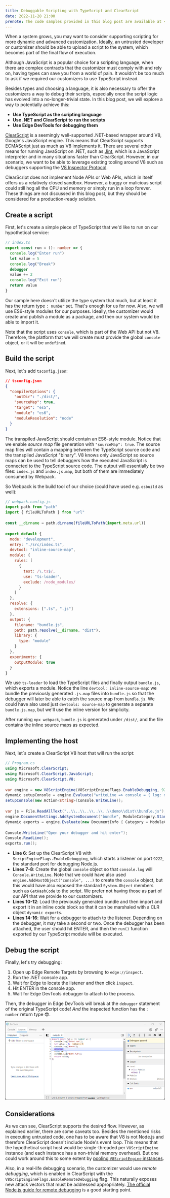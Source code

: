 ```yaml
---
title: Debuggable Scripting with TypeScript and ClearScript
date: 2022-11-28 21:00
prenote: The code samples provided in this blog post are available at <a href="https://github.com/iotalambda/ClearScriptV8Poc">ClearScriptV8Poc</a>.
---
```


When a system grows, you may want to consider supporting scripting for more dynamic and advanced customization. Ideally, an untrusted developer or customizer should be able to upload a script to the system, which becomes part of the final flow of execution.

Although JavaScript is a popular choice for a scripting language, when there are complex contracts that the customizer must comply with and rely on, having types can save you from a world of pain. It wouldn't be too much to ask if we required our customizers to use TypeScript instead.

Besides types and choosing a language, it is also necessary to offer the customizers a way to debug their scripts, especially once the script logic has evolved into a no-longer-trivial state. In this blog post, we will explore a way to potentially achieve this:

- **Use TypeScript as the scripting language**
- **Use .NET and ClearScript to run the scripts**
- **Use Edge DevTools for debugging them**

[ClearScript](https://github.com/microsoft/ClearScript) is a seemingly well-supported .NET-based wrapper around V8, Google's JavaScript engine. This means that ClearScript supports ECMAScript just as much as V8 implements it. There are several other means for running JavaScript on .NET, such as [Jint](https://github.com/sebastienros/jint), which is a JavaScript interpreter and in many situations faster than ClearScript. However, in our scenario, we want to be able to leverage existing tooling around V8 such as debuggers supporting the [V8 Inspector Protocol](https://v8.dev/docs/inspector).

ClearScript does not implement Node APIs or Web APIs, which in itself offers us a relatively closed sandbox. However, a buggy or malicious script could still hog all the CPU and memory or simply run in a loop forever. These things are not discussed in this blog post, but they should be considered for a production-ready solution.

## Create a script

First, let's create a simple piece of TypeScript that we'd like to run on our hypothetical service:

```ts
// index.ts
export const run = (): number => {
  console.log("Enter run")
  let value = 5
  console.log("Break")
  debugger
  value += 2
  console.log("Exit run")
  return value
}
```

Our sample here doesn't utilize the type system that much, but at least it has the return type `: number` set. That's enough for us for now. Also, we will use ES6-style modules for our purposes. Ideally, the customizer would create and publish a module as a package, and then our system would be able to import it.

Note that the script uses `console`, which is part of the Web API but not V8. Therefore, the platform that we will create must provide the global `console` object, or it will be `undefined`.

## Build the script

Next, let´s add `tsconfig.json`:

```json
// tsconfig.json
{
  "compilerOptions": {
    "outDir": "./dist/",
    "sourceMap": true,
    "target": "es5",
    "module": "es6",
    "moduleResolution": "node"
  }
}
```

The transpiled JavaScript should contain an ES6-style module. Notice that we enable _source map_ file generation with `"sourceMap": true`. The source map files will contain a mapping between the TypeScript source code and the transpiled JavaScript "binary". V8 knows only JavaScript so source maps can be used to tell debuggers how the executed JavaScript is connected to the TypeScript source code. The output will essentially be two files: `index.js` and `index.js.map`, but both of them are immediately consumed by Webpack.

So Webpack is the build tool of our choice (could have used e.g. `esbuild` as well):

```js
// webpack.config.js
import path from "path"
import { fileURLToPath } from "url"

const __dirname = path.dirname(fileURLToPath(import.meta.url))

export default {
  mode: "development",
  entry: "./src/index.ts",
  devtool: "inline-source-map",
  module: {
    rules: [
      {
        test: /\.ts$/,
        use: "ts-loader",
        exclude: /node_modules/
      }
    ]
  },
  resolve: {
    extensions: [".ts", ".js"]
  },
  output: {
    filename: "bundle.js",
    path: path.resolve(__dirname, "dist"),
    library: {
      type: "module"
    }
  },
  experiments: {
    outputModule: true
  }
}
```

We use `ts-loader` to load the TypeScript files and finally output `bundle.js`, which exports a module. Notice the line `devtool: inline-source-map`: we bundle the previously generated `.js.map` files into `bundle.js` so that the debugger will later be able to catch the source map from `bundle.js`. We could have also used just `devtools: source-map` to generate a separate `bundle.js.map`, but we'll use the inline version for simplicity.

After running `npx webpack`, `bundle.js` is generated under `/dist/`, and the file contains the inline source maps as expected.

## Implementing the host

Next, let´s create a ClearScript V8 host that will run the script:

```csharp
// Program.cs
using Microsoft.ClearScript;
using Microsoft.ClearScript.JavaScript;
using Microsoft.ClearScript.V8;

var engine = new V8ScriptEngine(V8ScriptEngineFlags.EnableDebugging, 9222);
dynamic setupConsole = engine.Evaluate("writeLine => console = { log: message => writeLine(message) }");
setupConsole(new Action<string>(Console.WriteLine));

var js = File.ReadAllText("..\\..\\..\\..\\..\\demo\\dist\\bundle.js");
engine.DocumentSettings.AddSystemDocument("bundle", ModuleCategory.Standard, js);
dynamic exports = engine.Evaluate(new DocumentInfo { Category = ModuleCategory.Standard }, "import * as exports from 'bundle'; exports");

Console.WriteLine("Open your debugger and hit enter");
Console.ReadLine();
exports.run();
```

- **Line 6**: Set up the ClearScript V8 with `ScriptEngineFlags.EnableDebugging`, which starts a listener on port `9222`, the standard port for debugging Node.js.
- **Lines 7-8**: Create the global `console` object so that `console.log` will `Console.WriteLine`. Note that we could have also used `engine.AddHostObject("console", ...)` to create the `console` object, but this would have also exposed the standard `System.Object` members such as `GetHashCode` to the script. We prefer not having those as part of our API that we provide to our customizers.
- **Lines 10-12**: Load the previously generated bundle and then import and export it in an inline code block so that it can be marshaled with a CLR object `dynamic exports`.
- **Lines 14-16**: Wait for a debugger to attach to the listener. Depending on the debugger, it may take a second or two. Once the debugger has been attached, the user should hit ENTER, and then the `run()` function exported by our TypeScript module will be executed.

## Debug the script

Finally, let's try debugging:

1. Open up Edge Remote Targets by browsing to `edge://inspect`.
2. Run the .NET console app.
3. Wait for Edge to locate the listener and then click `inspect`.
4. Hit ENTER in the console app.
5. Wait for Edge DevTools debugger to attach to the process.

Then, the debugger in Edge DevTools will break at the `debugger` statement of the original TypeScript code! _And_ the inspected function has the `: number` return type 😎.

![](/debuggable-scripting-edge.png)

## Considerations

As we can see, ClearScript supports the desired flow. However, as explained earlier, there are some caveats too. Besides the mentioned risks in executing untrusted code, one has to be aware that V8 is not Node.js and therefore ClearScript doesn't include Node's event loop. This means that the hypothetical script host would be single-threaded per `V8ScriptEngine` instance (and each instance has a non-trivial memory overhead). But one could work around this to some extent by [pooling `V8ScriptEngine` instances](https://github.com/Microsoft/ClearScript/issues/53#issuecomment-387387543).

Also, in a real-life debugging scenario, the customizer would use _remote debugging_, which is enabled in ClearScript with the `V8ScriptEngineFlags.EnableRemoteDebugging` flag. This naturally exposes new attack vectors that must be addressed appropriately. [The official Node.js guide for remote debugging](https://nodejs.org/en/docs/guides/debugging-getting-started/#enabling-remote-debugging-scenarios) is a good starting point.

